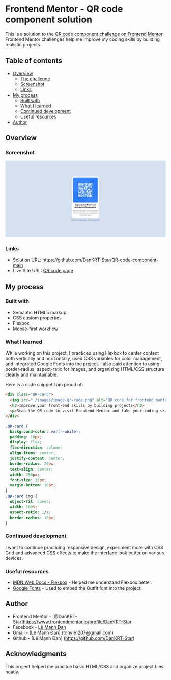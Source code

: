 
# Frontend Mentor - QR code component solution

This is a solution to the [QR code component challenge on Frontend Mentor](https://www.frontendmentor.io/challenges/qr-code-component-iux_sIO_H). Frontend Mentor challenges help me improve my coding skills by building realistic projects.

## Table of contents

- [Overview](#overview)
  - [The challenge](#the-challenge)
  - [Screenshot](#screenshot)
  - [Links](#links)
- [My process](#my-process)
  - [Built with](#built-with)
  - [What I learned](#what-i-learned)
  - [Continued development](#continued-development)
  - [Useful resources](#useful-resources)
- [Author](#author)

## Overview

### Screenshot

![Design preview for the QR code component coding challenge](./images/Screenshot%202025-07-07%20105403.jpg)

### Links

- Solution URL: https://github.com/DanKRT-Star/QR-code-component-main
- Live Site URL: [QR code page](https://qr-code-component-main-one-liard.vercel.app/)

## My process

### Built with

- Semantic HTML5 markup
- CSS custom properties
- Flexbox
- Mobile-first workflow


### What I learned

While working on this project, I practiced using Flexbox to center content both vertically and horizontally, used CSS variables for color management, and integrated Google Fonts into the project. I also paid attention to using border-radius, aspect-ratio for images, and organizing HTML/CSS structure clearly and maintainable.

Here is a code snippet I am proud of:

```html
<div class="QR-card">
  <img src="./images/image-qr-code.png" alt="QR code for frontend mentor">
  <h3>Improve your front-end skills by building projects</h3>
  <p>Scan the QR code to visit Frontend Mentor and take your coding skills to the next level</p>
</div>
```

```css
.QR-card {
  background-color: var(--white);
  padding: 10px;
  display: flex;
  flex-direction: column;
  align-items: center;
  justify-content: center;
  border-radius: 20px;
  text-align: center;
  width: 250px;
  font-size: 15px;
  margin-bottom: 10px;
}
.QR-card img {
  object-fit: cover;
  width: 100%;
  aspect-ratio: 1/1;
  border-radius: 10px;
}
```


### Continued development

I want to continue practicing responsive design, experiment more with CSS Grid and advanced CSS effects to make the interface look better on various devices.


### Useful resources

- [MDN Web Docs - Flexbox](https://developer.mozilla.org/en-US/docs/Web/CSS/CSS_Flexible_Box_Layout/Basic_Concepts_of_Flexbox) - Helped me understand Flexbox better.
- [Google Fonts](https://fonts.google.com/) - Used to embed the Outfit font into the project.


## Author

- Frontend Mentor - [@DanKRT-Star]https://www.frontendmentor.io/profile/DanKRT-Star
- Facebook - [Lê Mạnh Đan](https://www.facebook.com/le.manh.an.887330)
- Gmail - [Lê Mạnh Đan] (tonyle1207@gmail.com)
- Github - [Lê Mạnh Đan] (https://github.com/DanKRT-Star)

## Acknowledgments

This project helped me practice basic HTML/CSS and organize project files neatly.

